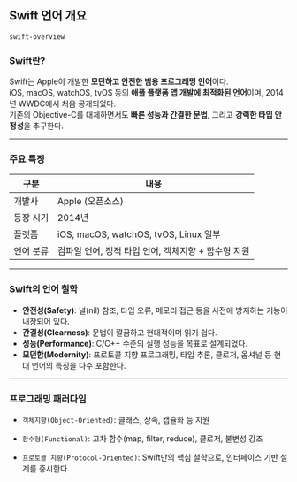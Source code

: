 ## Swift 언어 개요

 `swift-overview`


### Swift란?

Swift는 Apple이 개발한 **모던하고 안전한 범용 프로그래밍 언어**이다.  
iOS, macOS, watchOS, tvOS 등의 **애플 플랫폼 앱 개발에 최적화된 언어**이며, 2014년 WWDC에서 처음 공개되었다.  
기존의 Objective-C를 대체하면서도 **빠른 성능과 간결한 문법**, 그리고 **강력한 타입 안정성**을 추구한다.

---

### 주요 특징

| 구분 | 내용 |
|------|------|
| 개발사 | Apple (오픈소스) |
| 등장 시기 | 2014년 |
| 플랫폼 | iOS, macOS, watchOS, tvOS, Linux 일부 |
| 언어 분류 | 컴파일 언어, 정적 타입 언어, 객체지향 + 함수형 지원 |

---

### Swift의 언어 철학

- **안전성(Safety)**: 널(nil) 참조, 타입 오류, 메모리 접근 등을 사전에 방지하는 기능이 내장되어 있다.
- **간결성(Clearness)**: 문법이 깔끔하고 현대적이며 읽기 쉽다.
- **성능(Performance)**: C/C++ 수준의 실행 성능을 목표로 설계되었다.
- **모던함(Modernity)**: 프로토콜 지향 프로그래밍, 타입 추론, 클로저, 옵셔널 등 현대 언어의 특징을 다수 포함한다.

---

### 프로그래밍 패러다임
- `객체지향(Object-Oriented)`: 클래스, 상속, 캡슐화 등 지원

- `함수형(Functional)`: 고차 함수(map, filter, reduce), 클로저, 불변성 강조

- `프로토콜 지향(Protocol-Oriented)`: Swift만의 핵심 철학으로, 인터페이스 기반 설계를 중시한다.
